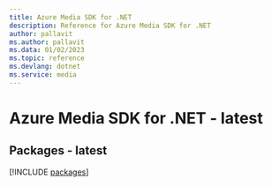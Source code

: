 ```yaml
---
title: Azure Media SDK for .NET
description: Reference for Azure Media SDK for .NET
author: pallavit
ms.author: pallavit
ms.data: 01/02/2023
ms.topic: reference
ms.devlang: dotnet
ms.service: media
---
```

# Azure Media SDK for .NET - latest
## Packages - latest
[!INCLUDE [packages](media-index.md)]